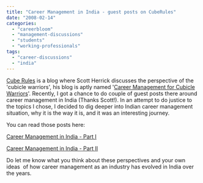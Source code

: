 ```yaml
---
title: "Career Management in India - guest posts on CubeRules"
date: "2008-02-14"
categories: 
  - "careerbloom"
  - "management-discussions"
  - "students"
  - "working-professionals"
tags: 
  - "career-discussions"
  - "india"
---
```


[Cube Rules](http://cuberules.com/about-cube-rules/ "http://cuberules.com/about-cube-rules/") is a blog where Scott Herrick discusses the perspective of the 'cubicle warriors', his blog is aptly named '[Career Management for Cubicle Warriors](http://cuberules.com/ "http://cuberules.com/")'. Recently, I got a chance to do couple of guest posts there around career management in India (Thanks Scott!). In an attempt to do justice to the topics I chose, I decided to dig deeper into Indian career management situation, why it is the way it is, and it was an interesting journey.

You can read those posts here:

[Career Management in India - Part I](http://cuberules.com/2008/02/12/career-management-in-india/ "http://cuberules.com/2008/02/12/career-management-in-india/")

[Career Management in India - Part II](http://cuberules.com/2008/02/14/career-management-in-india-part-two/ "http://cuberules.com/2008/02/14/career-management-in-india-part-two/")

Do let me know what you think about these perspectives and your own ideas  of how career management as an industry has evolved in India over the years.
